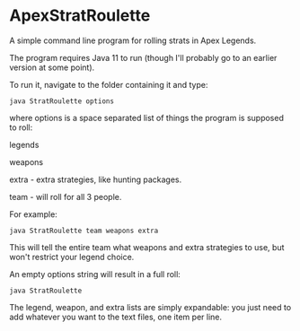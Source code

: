 # ApexStratRoulette

A simple command line program for rolling strats in Apex Legends.

The program requires Java 11 to run (though I'll probably go to an earlier version at some point).

To run it, navigate to the folder containing it and type:

    java StratRoulette options

where options is a space separated list of things the program is supposed to roll:

legends

weapons

extra - extra strategies, like hunting packages.

team - will roll for all 3 people.


For example:

    java StratRoulette team weapons extra

This will tell the entire team what weapons and extra strategies to use, but won't restrict your legend choice.

An empty options string will result in a full roll:

    java StratRoulette


The legend, weapon, and extra lists are simply expandable: you just need to add whatever you want to the text files, one item per line.